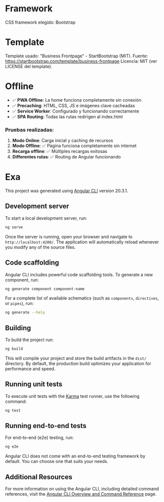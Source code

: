 # Framework
 
CSS framework elegido: Bootstrap 

# Template

Template usado: "Business Frontpage" - StartBootstrap (MIT).
Fuente: https://startbootstrap.com/template/business-frontpage
Licencia: MIT (ver LICENSE del template).

# Offline

- ✅ **PWA Offline**: La home funciona completamente sin conexión
- ✅ **Precaching**: HTML, CSS, JS e imágenes clave cacheadas
- ✅ **Service Worker**: Configurado y funcionando correctamente
- ✅ **SPA Routing**: Todas las rutas redirigen al index.html

### Pruebas realizadas:

1. **Modo Online**: Carga inicial y caching de recursos
2. **Modo Offline**: ✅ Página funciona completamente sin internet
3. **Recarga offline**: ✅ Múltiples recargas exitosas
4. **Differentes rutas**: ✅ Routing de Angular funcionando

# Exa 

This project was generated using [Angular CLI](https://github.com/angular/angular-cli) version 20.3.1.

## Development server

To start a local development server, run:

```bash
ng serve
```

Once the server is running, open your browser and navigate to `http://localhost:4200/`. The application will automatically reload whenever you modify any of the source files.

## Code scaffolding

Angular CLI includes powerful code scaffolding tools. To generate a new component, run:

```bash
ng generate component component-name
```

For a complete list of available schematics (such as `components`, `directives`, or `pipes`), run:

```bash
ng generate --help
```

## Building

To build the project run:

```bash
ng build
```

This will compile your project and store the build artifacts in the `dist/` directory. By default, the production build optimizes your application for performance and speed.

## Running unit tests

To execute unit tests with the [Karma](https://karma-runner.github.io) test runner, use the following command:

```bash
ng test
```

## Running end-to-end tests

For end-to-end (e2e) testing, run:

```bash
ng e2e
```

Angular CLI does not come with an end-to-end testing framework by default. You can choose one that suits your needs.

## Additional Resources

For more information on using the Angular CLI, including detailed command references, visit the [Angular CLI Overview and Command Reference](https://angular.dev/tools/cli) page.
